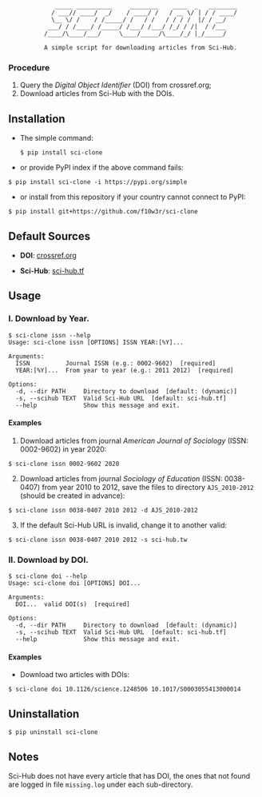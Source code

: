 ```
  
             _____ __________     ________    ____  _   ________
            / ___// ____/  _/    / ____/ /   / __ \/ | / / ____/
            \__ \/ /    / /_____/ /   / /   / / / /  |/ / __/   
           ___/ / /____/ /_____/ /___/ /___/ /_/ / /|  / /___   
          /____/\____/___/     \____/_____/\____/_/ |_/_____/ 

          A simple script for downloading articles from Sci-Hub. 

```
### Procedure

1. Query the *Digital Object Identifier* (DOI) from crossref.org;
2. Download articles from Sci-Hub with the DOIs.

## Installation

- The simple command:

  ```console
  $ pip install sci-clone
  ```

- or provide PyPI index if the above command fails:

```console
$ pip install sci-clone -i https://pypi.org/simple
```

- or install from this repository if your country cannot connect to PyPI:

```console
$ pip install git+https://github.com/f10w3r/sci-clone
```

## Default Sources

- **DOI**: [crossref.org](https://crossref.org)

- **Sci-Hub**: [sci-hub.tf](https://sci-hub.tf)

## Usage

### I. Download by Year.

```console
$ sci-clone issn --help
Usage: sci-clone issn [OPTIONS] ISSN YEAR:[%Y]...

Arguments:
  ISSN          Journal ISSN (e.g.: 0002-9602)  [required]
  YEAR:[%Y]...  From year to year (e.g.: 2011 2012)  [required]

Options:
  -d, --dir PATH     Directory to download  [default: (dynamic)]
  -s, --scihub TEXT  Valid Sci-Hub URL  [default: sci-hub.tf]
  --help             Show this message and exit.
```
#### Examples

   1. Download articles from journal _American Journal of Sociology_ (ISSN: 0002-9602) in year 2020:
   ```console
   $ sci-clone issn 0002-9602 2020
   ```

   2. Download articles from journal _Sociology of Education_ (ISSN: 0038-0407) from year 2010 to 2012, save the files to directory ```AJS_2010-2012``` (should be created in advance):
   ```console
   $ sci-clone issn 0038-0407 2010 2012 -d AJS_2010-2012
   ```

   3. If the default Sci-Hub URL is invalid, change it to another valid:
   ```console
   $ sci-clone issn 0038-0407 2010 2012 -s sci-hub.tw
   ```

### II. Download by DOI.

```console
$ sci-clone doi --help
Usage: sci-clone doi [OPTIONS] DOI...

Arguments:
  DOI...  valid DOI(s)  [required]

Options:
  -d, --dir PATH     Directory to download  [default: (dynamic)]
  -s, --scihub TEXT  Valid Sci-Hub URL  [default: sci-hub.tf]
  --help             Show this message and exit.
```

#### Examples

- Download two articles with DOIs:

```console
$ sci-clone doi 10.1126/science.1248506 10.1017/S0003055413000014
```

## Uninstallation

```console
$ pip uninstall sci-clone
```

## Notes

   Sci-Hub does not have every article that has DOI, the ones that not found are logged in file ```missing.log``` under each sub-directory.   
